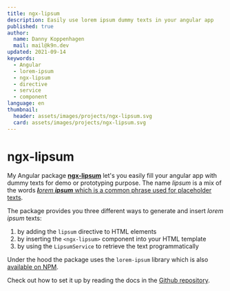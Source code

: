 ```yaml
---
title: ngx-lipsum
description: Easily use lorem ipsum dummy texts in your angular app
published: true
author:
  name: Danny Koppenhagen
  mail: mail@k9n.dev
updated: 2021-09-14
keywords:
  - Angular
  - lorem-ipsum
  - ngx-lipsum
  - directive
  - service
  - component
language: en
thumbnail:
  header: assets/images/projects/ngx-lipsum.svg
  card: assets/images/projects/ngx-lipsum.svg
---
```


# ngx-lipsum

My Angular package [**ngx-lipsum**](https://www.npmjs.com/package/ngx-lipsum) let's you easily fill your angular app with dummy texts for demo or prototyping purpose.
The name _lipsum_ is a mix of the words [_**l**orem **ipsum**_ which is a common phrase used for placeholder texts](https://en.wikipedia.org/wiki/Lorem_ipsum).

The package provides you three different ways to generate and insert _lorem ipsum_ texts:

1. by adding the `lipsum` directive to HTML elements
2. by inserting the `<ngx-lipsum>` component into your HTML template
3. by using the `LipsumService` to retrieve the text programmatically

Under the hood the package uses the `lorem-ipsum` library which is also [available on NPM](https://www.npmjs.com/package/lorem-ipsum).

Check out how to set it up by reading the docs in the [Github repository](https://github.com/d-koppenhagen/ngx-lipsum).
